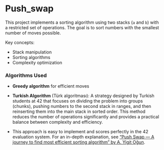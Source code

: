 # Push_swap

This project implements a sorting algorithm using two stacks (`a` and `b`) with a restricted set of operations. The goal is to sort numbers with the smallest number of moves possible.  

Key concepts:
- Stack manipulation
- Sorting algorithms
- Complexity optimization

### Algorithms Used
- **Greedy algorithm** for efficient moves
- **Turkish Algorithm** (Türk algoritması): A strategy designed by Turkish students at 42 that focuses on dividing the problem into groups (chunks), pushing numbers to the second stack in ranges, and then reinserting them into the main stack in sorted order. This method reduces the number of operations significantly and provides a practical balance between complexity and efficiency.

- This approach is easy to implement and scores perfectly in the 42 evaluation system. For an in-depth explanation, see [“Push Swap — A journey to find most efficient sorting algorithm” by A. Yigit Oğun](https://medium.com/@ayogun/push-swap-c1f5d2d41e97).
